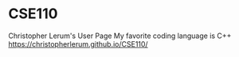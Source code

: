 # CSE110
Christopher Lerum's User Page
My favorite coding language is C++
https://christopherlerum.github.io/CSE110/
